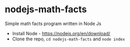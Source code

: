 # nodejs-math-facts
Simple math facts program written in Node Js

- Install Node - https://nodejs.org/en/download/
- Clone the repo, `cd nodejs-math-facts` and `node index`


